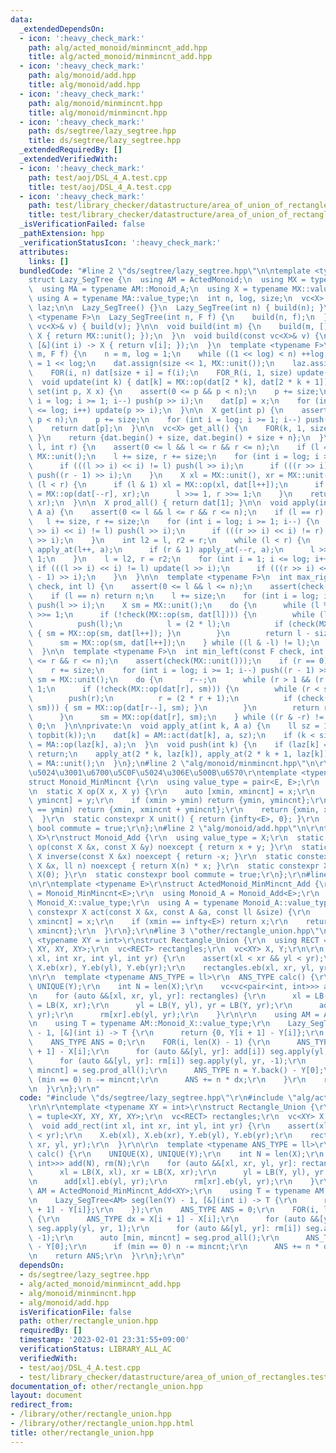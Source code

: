 ```yaml
---
data:
  _extendedDependsOn:
  - icon: ':heavy_check_mark:'
    path: alg/acted_monoid/minmincnt_add.hpp
    title: alg/acted_monoid/minmincnt_add.hpp
  - icon: ':heavy_check_mark:'
    path: alg/monoid/add.hpp
    title: alg/monoid/add.hpp
  - icon: ':heavy_check_mark:'
    path: alg/monoid/minmincnt.hpp
    title: alg/monoid/minmincnt.hpp
  - icon: ':heavy_check_mark:'
    path: ds/segtree/lazy_segtree.hpp
    title: ds/segtree/lazy_segtree.hpp
  _extendedRequiredBy: []
  _extendedVerifiedWith:
  - icon: ':heavy_check_mark:'
    path: test/aoj/DSL_4_A.test.cpp
    title: test/aoj/DSL_4_A.test.cpp
  - icon: ':heavy_check_mark:'
    path: test/library_checker/datastructure/area_of_union_of_rectangles.test.cpp
    title: test/library_checker/datastructure/area_of_union_of_rectangles.test.cpp
  _isVerificationFailed: false
  _pathExtension: hpp
  _verificationStatusIcon: ':heavy_check_mark:'
  attributes:
    links: []
  bundledCode: "#line 2 \"ds/segtree/lazy_segtree.hpp\"\n\ntemplate <typename ActedMonoid>\n\
    struct Lazy_SegTree {\n  using AM = ActedMonoid;\n  using MX = typename AM::Monoid_X;\n\
    \  using MA = typename AM::Monoid_A;\n  using X = typename MX::value_type;\n \
    \ using A = typename MA::value_type;\n  int n, log, size;\n  vc<X> dat;\n  vc<A>\
    \ laz;\n\n  Lazy_SegTree() {}\n  Lazy_SegTree(int n) { build(n); }\n  template\
    \ <typename F>\n  Lazy_SegTree(int n, F f) {\n    build(n, f);\n  }\n  Lazy_SegTree(const\
    \ vc<X>& v) { build(v); }\n\n  void build(int m) {\n    build(m, [](int i) ->\
    \ X { return MX::unit(); });\n  }\n  void build(const vc<X>& v) {\n    build(len(v),\
    \ [&](int i) -> X { return v[i]; });\n  }\n  template <typename F>\n  void build(int\
    \ m, F f) {\n    n = m, log = 1;\n    while ((1 << log) < n) ++log;\n    size\
    \ = 1 << log;\n    dat.assign(size << 1, MX::unit());\n    laz.assign(size, MA::unit());\n\
    \    FOR(i, n) dat[size + i] = f(i);\n    FOR_R(i, 1, size) update(i);\n  }\n\n\
    \  void update(int k) { dat[k] = MX::op(dat[2 * k], dat[2 * k + 1]); }\n  void\
    \ set(int p, X x) {\n    assert(0 <= p && p < n);\n    p += size;\n    for (int\
    \ i = log; i >= 1; i--) push(p >> i);\n    dat[p] = x;\n    for (int i = 1; i\
    \ <= log; i++) update(p >> i);\n  }\n\n  X get(int p) {\n    assert(0 <= p &&\
    \ p < n);\n    p += size;\n    for (int i = log; i >= 1; i--) push(p >> i);\n\
    \    return dat[p];\n  }\n\n  vc<X> get_all() {\n    FOR(k, 1, size) { push(k);\
    \ }\n    return {dat.begin() + size, dat.begin() + size + n};\n  }\n\n  X prod(int\
    \ l, int r) {\n    assert(0 <= l && l <= r && r <= n);\n    if (l == r) return\
    \ MX::unit();\n    l += size, r += size;\n    for (int i = log; i >= 1; i--) {\n\
    \      if (((l >> i) << i) != l) push(l >> i);\n      if (((r >> i) << i) != r)\
    \ push((r - 1) >> i);\n    }\n    X xl = MX::unit(), xr = MX::unit();\n    while\
    \ (l < r) {\n      if (l & 1) xl = MX::op(xl, dat[l++]);\n      if (r & 1) xr\
    \ = MX::op(dat[--r], xr);\n      l >>= 1, r >>= 1;\n    }\n    return MX::op(xl,\
    \ xr);\n  }\n\n  X prod_all() { return dat[1]; }\n\n  void apply(int l, int r,\
    \ A a) {\n    assert(0 <= l && l <= r && r <= n);\n    if (l == r) return;\n \
    \   l += size, r += size;\n    for (int i = log; i >= 1; i--) {\n      if (((l\
    \ >> i) << i) != l) push(l >> i);\n      if (((r >> i) << i) != r) push((r - 1)\
    \ >> i);\n    }\n    int l2 = l, r2 = r;\n    while (l < r) {\n      if (l & 1)\
    \ apply_at(l++, a);\n      if (r & 1) apply_at(--r, a);\n      l >>= 1, r >>=\
    \ 1;\n    }\n    l = l2, r = r2;\n    for (int i = 1; i <= log; i++) {\n     \
    \ if (((l >> i) << i) != l) update(l >> i);\n      if (((r >> i) << i) != r) update((r\
    \ - 1) >> i);\n    }\n  }\n\n  template <typename F>\n  int max_right(const F\
    \ check, int l) {\n    assert(0 <= l && l <= n);\n    assert(check(MX::unit()));\n\
    \    if (l == n) return n;\n    l += size;\n    for (int i = log; i >= 1; i--)\
    \ push(l >> i);\n    X sm = MX::unit();\n    do {\n      while (l % 2 == 0) l\
    \ >>= 1;\n      if (!check(MX::op(sm, dat[l]))) {\n        while (l < size) {\n\
    \          push(l);\n          l = (2 * l);\n          if (check(MX::op(sm, dat[l])))\
    \ { sm = MX::op(sm, dat[l++]); }\n        }\n        return l - size;\n      }\n\
    \      sm = MX::op(sm, dat[l++]);\n    } while ((l & -l) != l);\n    return n;\n\
    \  }\n\n  template <typename F>\n  int min_left(const F check, int r) {\n    assert(0\
    \ <= r && r <= n);\n    assert(check(MX::unit()));\n    if (r == 0) return 0;\n\
    \    r += size;\n    for (int i = log; i >= 1; i--) push((r - 1) >> i);\n    X\
    \ sm = MX::unit();\n    do {\n      r--;\n      while (r > 1 && (r % 2)) r >>=\
    \ 1;\n      if (!check(MX::op(dat[r], sm))) {\n        while (r < size) {\n  \
    \        push(r);\n          r = (2 * r + 1);\n          if (check(MX::op(dat[r],\
    \ sm))) { sm = MX::op(dat[r--], sm); }\n        }\n        return r + 1 - size;\n\
    \      }\n      sm = MX::op(dat[r], sm);\n    } while ((r & -r) != r);\n    return\
    \ 0;\n  }\n\nprivate:\n  void apply_at(int k, A a) {\n    ll sz = 1 << (log -\
    \ topbit(k));\n    dat[k] = AM::act(dat[k], a, sz);\n    if (k < size) laz[k]\
    \ = MA::op(laz[k], a);\n  }\n  void push(int k) {\n    if (laz[k] == MA::unit())\
    \ return;\n    apply_at(2 * k, laz[k]), apply_at(2 * k + 1, laz[k]);\n    laz[k]\
    \ = MA::unit();\n  }\n};\n#line 2 \"alg/monoid/minmincnt.hpp\"\n\r\n// \u6700\u5C0F\
    \u5024\u3001\u6700\u5C0F\u5024\u306E\u500B\u6570\r\ntemplate <typename E>\r\n\
    struct Monoid_MinMincnt {\r\n  using value_type = pair<E, E>;\r\n  using X = value_type;\r\
    \n  static X op(X x, X y) {\r\n    auto [xmin, xmincnt] = x;\r\n    auto [ymin,\
    \ ymincnt] = y;\r\n    if (xmin > ymin) return {ymin, ymincnt};\r\n    if (xmin\
    \ == ymin) return {xmin, xmincnt + ymincnt};\r\n    return {xmin, xmincnt};\r\n\
    \  }\r\n  static constexpr X unit() { return {infty<E>, 0}; }\r\n  static constexpr\
    \ bool commute = true;\r\n};\n#line 2 \"alg/monoid/add.hpp\"\n\r\ntemplate <typename\
    \ X>\r\nstruct Monoid_Add {\r\n  using value_type = X;\r\n  static constexpr X\
    \ op(const X &x, const X &y) noexcept { return x + y; }\r\n  static constexpr\
    \ X inverse(const X &x) noexcept { return -x; }\r\n  static constexpr X power(const\
    \ X &x, ll n) noexcept { return X(n) * x; }\r\n  static constexpr X unit() { return\
    \ X(0); }\r\n  static constexpr bool commute = true;\r\n};\r\n#line 3 \"alg/acted_monoid/minmincnt_add.hpp\"\
    \n\r\ntemplate <typename E>\r\nstruct ActedMonoid_MinMincnt_Add {\r\n  using Monoid_X\
    \ = Monoid_MinMincnt<E>;\r\n  using Monoid_A = Monoid_Add<E>;\r\n  using X = typename\
    \ Monoid_X::value_type;\r\n  using A = typename Monoid_A::value_type;\r\n  static\
    \ constexpr X act(const X &x, const A &a, const ll &size) {\r\n    auto [xmin,\
    \ xmincnt] = x;\r\n    if (xmin == infty<E>) return x;\r\n    return {xmin + a,\
    \ xmincnt};\r\n  }\r\n};\r\n#line 3 \"other/rectangle_union.hpp\"\n\r\ntemplate\
    \ <typename XY = int>\r\nstruct Rectangle_Union {\r\n  using RECT = tuple<XY,\
    \ XY, XY, XY>;\r\n  vc<RECT> rectangles;\r\n  vc<XY> X, Y;\r\n\r\n  void add_rect(int\
    \ xl, int xr, int yl, int yr) {\r\n    assert(xl < xr && yl < yr);\r\n    X.eb(xl),\
    \ X.eb(xr), Y.eb(yl), Y.eb(yr);\r\n    rectangles.eb(xl, xr, yl, yr);\r\n  }\r\
    \n\r\n  template <typename ANS_TYPE = ll>\r\n  ANS_TYPE calc() {\r\n    UNIQUE(X),\
    \ UNIQUE(Y);\r\n    int N = len(X);\r\n    vc<vc<pair<int, int>>> add(N), rm(N);\r\
    \n    for (auto &&[xl, xr, yl, yr]: rectangles) {\r\n      xl = LB(X, xl), xr\
    \ = LB(X, xr);\r\n      yl = LB(Y, yl), yr = LB(Y, yr);\r\n      add[xl].eb(yl,\
    \ yr);\r\n      rm[xr].eb(yl, yr);\r\n    }\r\n\r\n    using AM = ActedMonoid_MinMincnt_Add<XY>;\r\
    \n    using T = typename AM::Monoid_X::value_type;\r\n    Lazy_SegTree<AM> seg(len(Y)\
    \ - 1, [&](int i) -> T {\r\n      return {0, Y[i + 1] - Y[i]};\r\n    });\r\n\
    \    ANS_TYPE ANS = 0;\r\n    FOR(i, len(X) - 1) {\r\n      ANS_TYPE dx = X[i\
    \ + 1] - X[i];\r\n      for (auto &&[yl, yr]: add[i]) seg.apply(yl, yr, 1);\r\n\
    \      for (auto &&[yl, yr]: rm[i]) seg.apply(yl, yr, -1);\r\n      auto [min,\
    \ mincnt] = seg.prod_all();\r\n      ANS_TYPE n = Y.back() - Y[0];\r\n      if\
    \ (min == 0) n -= mincnt;\r\n      ANS += n * dx;\r\n    }\r\n    return ANS;\r\
    \n  }\r\n};\r\n"
  code: "#include \"ds/segtree/lazy_segtree.hpp\"\r\n#include \"alg/acted_monoid/minmincnt_add.hpp\"\
    \r\n\r\ntemplate <typename XY = int>\r\nstruct Rectangle_Union {\r\n  using RECT\
    \ = tuple<XY, XY, XY, XY>;\r\n  vc<RECT> rectangles;\r\n  vc<XY> X, Y;\r\n\r\n\
    \  void add_rect(int xl, int xr, int yl, int yr) {\r\n    assert(xl < xr && yl\
    \ < yr);\r\n    X.eb(xl), X.eb(xr), Y.eb(yl), Y.eb(yr);\r\n    rectangles.eb(xl,\
    \ xr, yl, yr);\r\n  }\r\n\r\n  template <typename ANS_TYPE = ll>\r\n  ANS_TYPE\
    \ calc() {\r\n    UNIQUE(X), UNIQUE(Y);\r\n    int N = len(X);\r\n    vc<vc<pair<int,\
    \ int>>> add(N), rm(N);\r\n    for (auto &&[xl, xr, yl, yr]: rectangles) {\r\n\
    \      xl = LB(X, xl), xr = LB(X, xr);\r\n      yl = LB(Y, yl), yr = LB(Y, yr);\r\
    \n      add[xl].eb(yl, yr);\r\n      rm[xr].eb(yl, yr);\r\n    }\r\n\r\n    using\
    \ AM = ActedMonoid_MinMincnt_Add<XY>;\r\n    using T = typename AM::Monoid_X::value_type;\r\
    \n    Lazy_SegTree<AM> seg(len(Y) - 1, [&](int i) -> T {\r\n      return {0, Y[i\
    \ + 1] - Y[i]};\r\n    });\r\n    ANS_TYPE ANS = 0;\r\n    FOR(i, len(X) - 1)\
    \ {\r\n      ANS_TYPE dx = X[i + 1] - X[i];\r\n      for (auto &&[yl, yr]: add[i])\
    \ seg.apply(yl, yr, 1);\r\n      for (auto &&[yl, yr]: rm[i]) seg.apply(yl, yr,\
    \ -1);\r\n      auto [min, mincnt] = seg.prod_all();\r\n      ANS_TYPE n = Y.back()\
    \ - Y[0];\r\n      if (min == 0) n -= mincnt;\r\n      ANS += n * dx;\r\n    }\r\
    \n    return ANS;\r\n  }\r\n};\r\n"
  dependsOn:
  - ds/segtree/lazy_segtree.hpp
  - alg/acted_monoid/minmincnt_add.hpp
  - alg/monoid/minmincnt.hpp
  - alg/monoid/add.hpp
  isVerificationFile: false
  path: other/rectangle_union.hpp
  requiredBy: []
  timestamp: '2023-02-01 23:31:55+09:00'
  verificationStatus: LIBRARY_ALL_AC
  verifiedWith:
  - test/aoj/DSL_4_A.test.cpp
  - test/library_checker/datastructure/area_of_union_of_rectangles.test.cpp
documentation_of: other/rectangle_union.hpp
layout: document
redirect_from:
- /library/other/rectangle_union.hpp
- /library/other/rectangle_union.hpp.html
title: other/rectangle_union.hpp
---
```

